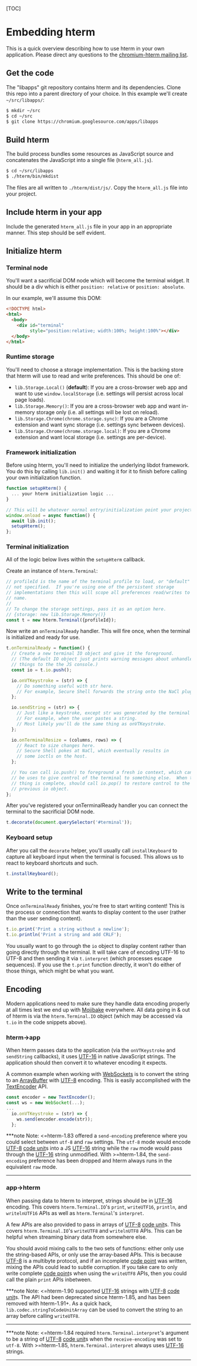 [TOC]

# Embedding hterm

This is a quick overview describing how to use hterm in your own application.
Please direct any questions to the [chromium-hterm mailing list].

[chromium-hterm mailing list]: https://groups.google.com/a/chromium.org/forum/?fromgroups#!forum/chromium-hterm

## Get the code

The "libapps" git repository contains hterm and its dependencies.
Clone this repo into a parent directory of your choice.
In this example we'll create `~/src/libapps/`:

```sh
$ mkdir ~/src
$ cd ~/src
$ git clone https://chromium.googlesource.com/apps/libapps
```

## Build hterm

The build process bundles some resources as JavaScript source and concatenates
the JavaScript into a single file (`hterm_all.js`).

```sh
$ cd ~/src/libapps
$ ./hterm/bin/mkdist
```

The files are all written to `./hterm/dist/js/`.  Copy the `hterm_all.js` file
into your project.

## Include hterm in your app

Include the generated `hterm_all.js` file in your app in an appropriate manner.
This step should be self evident.

## Initialize hterm

### Terminal node

You'll want a sacrificial DOM node which will become the terminal widget.
It should be a div which is either `position: relative` or `position: absolute`.

In our example, we'll assume this DOM:

```html
<!DOCTYPE html>
<html>
  <body>
    <div id="terminal"
         style="position:relative; width:100%; height:100%"></div>
  </body>
</html>
```

### Runtime storage

You'll need to choose a storage implementation.
This is the backing store that hterm will use to read and write preferences.
This should be one of:

*   `lib.Storage.Local()` (**default**): If you are a cross-browser web app and
    want to use `window.localStorage` (i.e. settings will persist across local
    page loads).
*   `lib.Storage.Memory()`: If you are a cross-browser web app and want
    in-memory storage only (i.e. all settings will be lost on reload).
*   `lib.Storage.Chrome(chrome.storage.sync)`: If you are a Chrome extension
    and want sync storage (i.e. settings sync between devices).
*   `lib.Storage.Chrome(chrome.storage.local)`: If you are a Chrome extension
    and want local storage (i.e. settings are per-device).

### Framework initialization

Before using hterm, you'll need to initialize the underlying libdot framework.
You do this by calling `lib.init()` and waiting it for it to finish before
calling your own initialization function.

```js
function setupHterm() {
  ... your hterm initialization logic ...
}

// This will be whatever normal entry/initialization point your project uses.
window.onload = async function() {
  await lib.init();
  setupHterm();
};
```

### Terminal initialization

All of the logic below lives within the `setupHterm` callback.

Create an instance of `hterm.Terminal`:

```js
// profileId is the name of the terminal profile to load, or "default" if
// not specified.  If you're using one of the persistent storage
// implementations then this will scope all preferences read/writes to this
// name.
//
// To change the storage settings, pass it as an option here.
// {storage: new lib.Storage.Memory()}
const t = new hterm.Terminal({profileId});
```

Now write an `onTerminalReady` handler.
This will fire once, when the terminal is initialized and ready for use.

```js
t.onTerminalReady = function() {
  // Create a new terminal IO object and give it the foreground.
  // (The default IO object just prints warning messages about unhandled
  // things to the the JS console.)
  const io = t.io.push();

  io.onVTKeystroke = (str) => {
    // Do something useful with str here.
    // For example, Secure Shell forwards the string onto the NaCl plugin.
  };

  io.sendString = (str) => {
    // Just like a keystroke, except str was generated by the terminal itself.
    // For example, when the user pastes a string.
    // Most likely you'll do the same thing as onVTKeystroke.
  };

  io.onTerminalResize = (columns, rows) => {
    // React to size changes here.
    // Secure Shell pokes at NaCl, which eventually results in
    // some ioctls on the host.
  };

  // You can call io.push() to foreground a fresh io context, which can
  // be uses to give control of the terminal to something else.  When that
  // thing is complete, should call io.pop() to restore control to the
  // previous io object.
};
```

After you've registered your onTerminalReady handler you can connect the
terminal to the sacrificial DOM node.

```js
t.decorate(document.querySelector('#terminal'));
```

### Keyboard setup

After you call the `decorate` helper, you'll usually call `installKeyboard`
to capture all keyboard input when the terminal is focused.
This allows us to react to keyboard shortcuts and such.

```js
t.installKeyboard();
```

## Write to the terminal

Once `onTerminalReady` finishes, you're free to start writing content!
This is the process or connection that wants to display content to the user
(rather than the user sending content).

```js
t.io.print('Print a string without a newline');
t.io.println('Print a string and add CRLF');
```

You usually want to go through the `io` object to display content rather than
going directly through the terminal.  It will take care of encoding UTF-16 to
UTF-8 and then sending it via `t.interpret` (which processes escape sequences).
If you use the `t.print` function directly, it won't do either of those things,
which might be what you want.

## Encoding

Modern applications need to make sure they handle data encoding properly at all
times lest we end up with [Mojibake] everywhere.
All data going in & out of hterm is via the `hterm.Terminal.IO` object (which
may be accessed via `t.io` in the code snippets above).

### hterm->app

When hterm passes data to the application (via the `onVTKeystroke` and
`sendString` callbacks), it uses [UTF-16] in native JavaScript strings.
The application should then convert it to whatever encoding it expects.

A common example when working with [WebSockets] is to convert the string to
an [ArrayBuffer] with [UTF-8] encoding.
This is easily accomplished with the [TextEncoder] API.

```js
const encoder = new TextEncoder();
const ws = new WebSocket(...);
...
  io.onVTKeystroke = (str) => {
    ws.send(encoder.encode(str));
  };
```

***note
Note: <=hterm-1.83 offered a `send-encoding` preference where you could select
between `utf-8` and `raw` settings.
The `utf-8` mode would encode [UTF-8] [code unit]s into a JS [UTF-16] string
while the `raw` mode would pass through the [UTF-16] string unmodified.
With >=hterm-1.84, the `send-encoding` preference has been dropped and hterm
always runs in the equivalent `raw` mode.
***

### app->hterm

When passing data to hterm to interpret, strings should be in [UTF-16] encoding.
This covers `hterm.Terminal.IO`'s `print`, `writeUTF16`, `println`, and
`writelnUTF16` APIs as well as `hterm.Terminal`'s `interpret`.

A few APIs are also provided to pass in arrays of [UTF-8] [code unit]s.
This covers `hterm.Terminal.IO`'s `writeUTF8` and `writelnUTF8` APIs.
This can be helpful when streaming binary data from somewhere else.

You should avoid mixing calls to the two sets of functions: either only use
the string-based APIs, or only use the array-based APIs.
This is because [UTF-8] is a multibyte protocol, and if an incomplete [code
point] was written, mixing the APIs could lead to subtle corruption.
If you take care to only write complete [code point]s when using the `writeUTF8`
APIs, then you could call the plain `print` APIs inbetween.

***note
Note: <=hterm-1.90 supported [UTF-16] strings with [UTF-8] [code unit]s.
The API had been deprecated since hterm-1.85, and has been removed with
hterm-1.91+.  As a quick hack, `lib.codec.stringToCodeUnitArray` can be
used to convert the string to an array before calling `writeUTF8`.
***

***note
Note: <=hterm-1.84 required `hterm.Terminal.interpret`'s argument to be a string
of [UTF-8] [code unit]s when the `receive-encoding` was set to `utf-8`.
With >=hterm-1.85, `hterm.Terminal.interpret` always uses [UTF-16] strings.
***


[ArrayBuffer]: https://developer.mozilla.org/en-US/docs/Web/API/ArrayBuffer
[code point]: https://en.wikipedia.org/wiki/Character_encoding
[code unit]: https://en.wikipedia.org/wiki/Character_encoding
[Mojibake]: https://en.wikipedia.org/wiki/Mojibake
[TextEncoder]: https://developer.mozilla.org/en-US/docs/Web/API/TextEncoder
[UTF-16]: https://en.wikipedia.org/wiki/UTF-16
[UTF-8]: https://en.wikipedia.org/wiki/UTF-8
[WebSockets]: https://developer.mozilla.org/en-US/docs/Web/API/WebSockets_API
